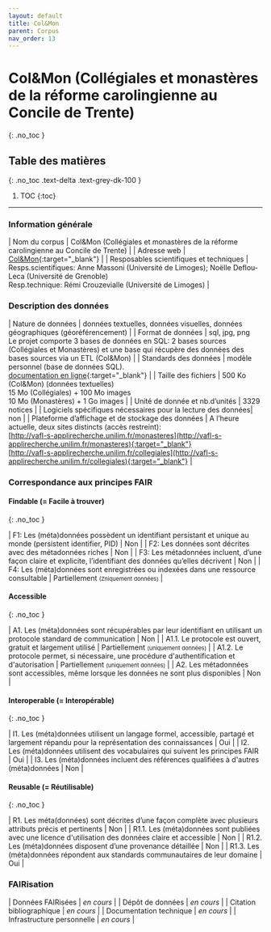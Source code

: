 ```yaml
---
layout: default
title: Col&Mon
parent: Corpus
nav_order: 13
---
```


# Col&Mon (Collégiales et monastères de la réforme carolingienne au Concile de Trente)
{: .no_toc }

## Table des matières
{: .no_toc .text-delta .text-grey-dk-100 }

1. TOC
{:toc}

---

### Information générale

| <span class="corpus-table-header-left">Nom du corpus</span>                           | Col&Mon (Collégiales et monastères de la réforme carolingienne au Concile de Trente) |
| <span class="corpus-table-header-left">Adresse web</span>                             | [Col&Mon](https://colemon.huma-num.fr){:target="_blank"} |
| <span class="corpus-table-header-left">Resposables scientifiques et techniques</span> | Resps.scientifiques: Anne Massoni (Université de Limoges); Noëlle Deflou-Leca (Université  de Grenoble) <br/> Resp.technique: Rémi Crouzevialle (Université de Limoges) |

### Description des données

| <span class="corpus-table-header-left">Nature de données</span>                                            | données textuelles, données visuelles, données géographiques (géoréférencement) |
| <span class="corpus-table-header-left">Format de données</span>                                            | sql, jpg, png <br/> Le projet comporte 3 bases de données en SQL: 2 bases sources (Collégiales et Monastères) et une base qui récupère des données des bases sources via un ETL (Col&Mon) |
| <span class="corpus-table-header-left">Standards des données</span>                                        | modèle personnel (base de données SQL). <br/> [documentation en ligne](https://cercorapps.univ-st-etienne.fr/colemon/metadonnees/){:target="_blank"} |
| <span class="corpus-table-header-left">Taille des fichiers</span>                                          | 500 Ko (Col&Mon) (données textuelles) <br/> 15 Mo (Collégiales) + 100 Mo images <br/> 10 Mo (Monastères) + 1 Go images |
| <span class="corpus-table-header-left">Unité de donnée et nb.d’unités</span>                               | 3329 notices |
| <span class="corpus-table-header-left">Logiciels spécifiques nécessaires pour la lecture des données</span>| non |
| <span class="corpus-table-header-left">Plateforme d’affichage et de stockage des données</span>            | A l’heure actuelle, deux sites distincts (accès restreint): <br/> [http://vafl-s-applirecherche.unilim.fr/monasteres](http://vafl-s-applirecherche.unilim.fr/monasteres){:target="_blank"} <br/> [http://vafl-s-applirecherche.unilim.fr/collegiales](http://vafl-s-applirecherche.unilim.fr/collegiales){:target="_blank"} |

### Correspondance aux principes FAIR

#### Findable (= Facile à trouver)
{: .no_toc }

| F1: Les (méta)données possèdent un identifiant persistant et unique au monde (persistent identifier, PID)	  | <span class="overview-table-no">Non</span> |
| F2: Les données sont décrites avec des métadonnées riches													  | <span class="overview-table-no">Non</span> |
| F3: Les métadonnées incluent, d’une façon claire et explicite, l’identifiant des données qu’elles décrivent | <span class="overview-table-no">Non</span> |
| F4: Les (méta)données sont enregistrées ou indexées dans une ressource consultable						  | <span class="overview-table-partially">Partiellement</span> <span style="font-size: 11px; text-align: center;">(Zniquement données)</span> |

#### Accessible
{: .no_toc }

| A1. Les (méta)données sont récupérables par leur identifiant en utilisant un protocole standard de communication | <span class="overview-table-no">Non</span> |
| A1.1. Le protocole est ouvert, gratuit et largement utilisé													   | <span class="overview-table-partially">Partiellement</span> <span style="font-size: 11px;">(uniquement données)</span> |
| A1.2. Le protocole permet, si nécessaire, une procédure d'authentification et d'autorisation					   | <span class="overview-table-partially">Partiellement</span> <span style="font-size: 11px;">(uniquement données)</span> |
| A2. Les métadonnées sont accessibles, même lorsque les données ne sont plus disponibles						   | <span class="overview-table-no">Non</span> |

#### Interoperable (= Interopérable)
{: .no_toc }

| I1. Les (méta)données utilisent un langage formel, accessible, partagé et largement répandu pour la représentation des connaissances | <span class="overview-table-yes">Oui</span> |
| I2. Les (méta)données utilisent des vocabulaires qui suivent les principes FAIR 													   | <span class="overview-table-yes">Oui</span> |
| I3. Les (méta)données incluent des références qualifiées à d'autres (méta)données 												   | <span class="overview-table-no">Non</span> |

#### Reusable (= Réutilisable)
{: .no_toc }

| R1. Les méta(données) sont décrites d’une façon complète avec plusieurs attributs précis et pertinents	| <span class="overview-table-no">Non</span> |
| R1.1. Les (méta)données sont publiées avec une licence d'utilisation des données claire et accessible 	| <span class="overview-table-no">Non</span> |
| R1.2. Les (méta)données disposent d’une provenance détaillée												| <span class="overview-table-no">Non</span> |
| R1.3. Les (méta)données répondent aux standards communautaires de leur domaine							| <span class="overview-table-yes">Oui</span> |

### FAIRisation

| <span class="corpus-table-header-left">Données FAIRisées</span>         	 | _en cours_ |
| <span class="corpus-table-header-left">Dépôt de données</span>          	 | _en cours_ |
| <span class="corpus-table-header-left">Citation bibliographique</span>  	 | _en cours_ |
| <span class="corpus-table-header-left">Documentation technique</span>   	 | _en cours_ |
| <span class="corpus-table-header-left">Infrastructure personnelle</span>   | _en cours_ |
